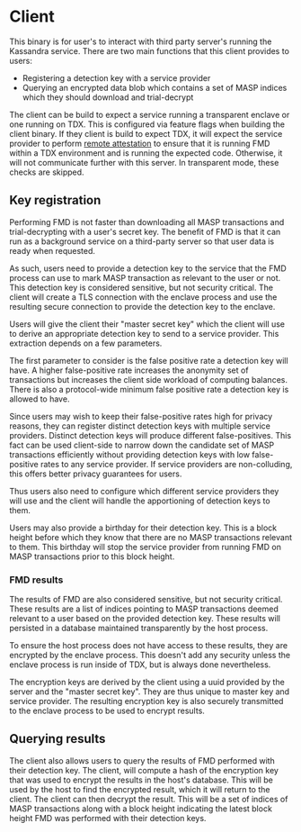 # Client

This binary is for user's to interact with third party server's running the Kassandra service. There are two main
functions that this client provides to users:
 - Registering a detection key with a service provider
 - Querying an encrypted data blob which contains a set of MASP indices which they should download and trial-decrypt

The client can be build to expect a service running a transparent enclave or one running on TDX. This is configured
via feature flags when building the client binary. If they client is build to expect TDX, it will 
expect the service provider to perform [remote attestation](https://en.wikipedia.org/wiki/Trusted_Computing#Remote_attestation)
to ensure that it is running FMD within a TDX environment and is running the expected code. Otherwise, it will not
communicate further with this server. In transparent mode, these checks are skipped.

## Key registration

Performing FMD is not faster than downloading all MASP transactions and trial-decrypting with a user's secret key. The
benefit of FMD is that it can run as a background service on a third-party server so that user data is ready when requested.

As such, users need to provide a detection key to the service that the FMD process can use to mark MASP transaction as 
relevant to the user or not. This detection key is considered sensitive, but not security critical. The client
will create a TLS connection with the enclave process and use the resulting secure connection to provide the detection 
key to the enclave.

Users will give the client their "master secret key" which the client will use to derive an appropriate detection key
to send to a service provider. This extraction depends on a few parameters.

The first parameter to consider is the false positive rate a detection key will have. A higher false-positive rate 
increases the anonymity set of transactions but increases the client side workload of computing balances. There is also
a protocol-wide minimum false positive rate a detection key is allowed to have.

Since users may wish to keep their false-positive rates high for privacy reasons, they can register distinct detection keys with 
multiple service providers. Distinct detection keys will produce different false-positives. This fact can be used client-side
to narrow down the candidate set of MASP  transactions efficiently without providing detection keys with low 
false-positive rates to any service provider. If service providers are non-colluding, this offers better privacy 
guarantees for users. 

Thus users also need to configure which different service providers they will use and the client will handle the 
apportioning of detection keys to them.

Users may also provide a birthday for their detection key. This is a block height before which they know that there are no
MASP transactions relevant to them. This birthday will stop the service provider from running FMD on MASP transactions
prior to this block height.

### FMD results

The results of FMD are also considered sensitive, but not security critical. These results are a list of indices pointing
to MASP transactions deemed relevant to a user based on the provided detection key. These results will persisted in 
a database maintained transparently by the host process. 

To ensure the host process does not have access to these results, they are encrypted by the enclave process. This doesn't
add any security unless the enclave process is run inside of TDX, but is always done nevertheless.

The encryption keys are derived by the client using a uuid provided by the server and the "master secret key". They are
thus unique to master key and service provider. The resulting encryption key is also securely transmitted to the enclave
process to be used to encrypt results.

## Querying results

The client also allows users to query the results of FMD performed with their detection key. The client, will compute a
hash of the encryption key that was used to encrypt the results in the host's database. This will be used by the host
to find the encrypted result, which it will return to the client. The client can then decrypt the result. This will
be a set of indices of MASP transactions along with a block height indicating the latest block height FMD was performed
with their detection keys.